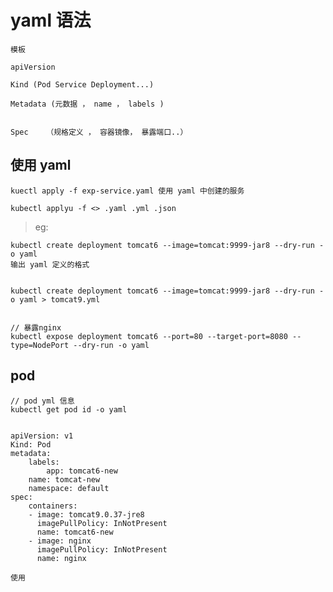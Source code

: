 
# yaml 语法

    模板
    
    apiVersion
    
    Kind (Pod Service Deployment...)
    
    Metadata (元数据 ， name ， labels )
    
    
    Spec    （规格定义 ， 容器镜像， 暴露端口..）
    
    
    
## 使用 yaml

    kuectl apply -f exp-service.yaml 使用 yaml 中创建的服务
    
    kubectl applyu -f <> .yaml .yml .json
    
> eg:

    kubectl create deployment tomcat6 --image=tomcat:9999-jar8 --dry-run -o yaml
    输出 yaml 定义的格式
    
    
    kubectl create deployment tomcat6 --image=tomcat:9999-jar8 --dry-run -o yaml > tomcat9.yml
    
    
    // 暴露nginx 
    kubectl expose deployment tomcat6 --port=80 --target-port=8080 --type=NodePort --dry-run -o yaml
    
        
        
        
## pod

    // pod yml 信息
    kubectl get pod id -o yaml
    
    
    apiVersion: v1
    Kind: Pod
    metadata:
        labels:
            app: tomcat6-new
        name: tomcat-new 
        namespace: default
    spec:
        containers:
        - image: tomcat9.0.37-jre8
          imagePullPolicy: InNotPresent
          name: tomcat6-new
        - image: nginx
          imagePullPolicy: InNotPresent
          name: nginx

    使用
        
    